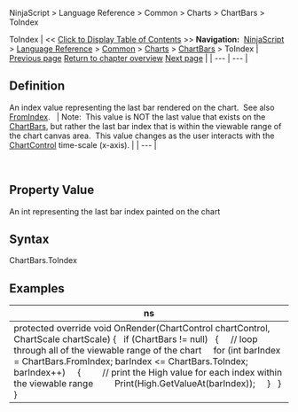 ﻿
NinjaScript \> Language Reference \> Common \> Charts \> ChartBars \> ToIndex

ToIndex
| \<\< [Click to Display Table of Contents](chartbars_toindex.md) \>\> **Navigation:**     [NinjaScript](ninjascript-1.md) \> [Language Reference](language_reference_wip-1.md) \> [Common](common-1.md) \> [Charts](chart-1.md) \> [ChartBars](chartbars-1.md) \> ToIndex | [Previous page](chartbars_tochartstring()-1.md) [Return to chapter overview](chartbars-1.md) [Next page](chartcontrol-1.md) |
| --- | --- |
## Definition
An index value representing the last bar rendered on the chart.  See also [FromIndex](chartbars_fromindex-1.md).
 
| Note:  This value is NOT the last value that exists on the [ChartBars](chartbars-1.md), but rather the last bar index that is within the viewable range of the chart canvas area.  This value changes as the user interacts with the [ChartControl](chartcontrol-1.md) time\-scale (x\-axis). |
| --- |

 
## 
## Property Value
An int representing the last bar index painted on the chart
 
## Syntax
ChartBars.ToIndex
## 
## Examples
| ns |
| --- |
| protected override void OnRender(ChartControl chartControl, ChartScale chartScale) {    if (ChartBars !\= null)    {      // loop through all of the viewable range of the chart      for (int barIndex \= ChartBars.FromIndex; barIndex \<\= ChartBars.ToIndex; barIndex\+\+)      {          // print the High value for each index within the viewable range          Print(High.GetValueAt(barIndex));      }    } } |
